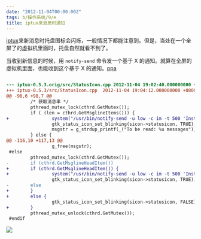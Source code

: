 ```yaml
---
date: "2012-11-04T00:00:00Z"
tags: b/操作系统/9/e
title: iptux来消息时通知
---
```


[iptux][1]来新消息时托盘图标会闪烁，一般情况下都能注意到。但是，当处在一个全屏了的虚拟机里面时，托盘自然就看不到了。

当收到新信息的时候，用 `notify-send` 命令发一个基于 X 的通知。就算在全屏的虚拟机里面，也能收到这个基于 X 的通知。[ppa][2]

```diff

--- iptux-0.5.3.orig/src/StatusIcon.cpp	2012-11-04 19:02:40.000000000 +0800
+++ iptux-0.5.3/src/StatusIcon.cpp	2012-11-04 19:04:12.000000000 +0800
@@ -98,6 +98,7 @@
         /* 获取消息串 */
         pthread_mutex_lock(cthrd.GetMutex());
         if ( (len = cthrd.GetMsglineItems())) {
+                system("/usr/bin/notify-send -u low -c im -t 500 'Instant Message'");
                 gtk_status_icon_set_blinking(sicon->statusicon, TRUE);
                 msgstr = g_strdup_printf(_("To be read: %u messages"), len);
         } else {
@@ -116,10 +117,13 @@
                 g_free(msgstr);
 #else
         pthread_mutex_lock(cthrd.GetMutex());
-        if (cthrd.GetMsglineHeadItem())
+        if (cthrd.GetMsglineHeadItem()) {
+                system("/usr/bin/notify-send -u low -c im -t 500 'Instant Message'");
                 gtk_status_icon_set_blinking(sicon->statusicon, TRUE);
-        else
+        }
+        else {
                 gtk_status_icon_set_blinking(sicon->statusicon, FALSE);
+        }
         pthread_mutex_unlock(cthrd.GetMutex());
 #endif
```

![](http://du1ab.one/images/2012/haha.jpg)

[1]: http://code.google.com/p/iptux
[2]: http://du1ab.one/debian/iptux/0.5.3-1~ppa1/
